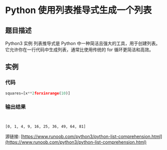 # Python 使用列表推导式生成一个列表

## 题目描述
Python3 实例
列表推导式是 Python 中一种简洁且强大的工具，用于创建列表。它允许你在一行代码中生成列表，通常比使用传统的 for 循环更简洁和高效。

## 实例
### 代码
```python
squares=[x**2forxinrange(10)]
```
### 输出结果
```

[0, 1, 4, 9, 16, 25, 36, 49, 64, 81]
```
源链接: [https://www.runoob.com/python3/python-list-comprehension.html](https://www.runoob.com/python3/python-list-comprehension.html)